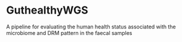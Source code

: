 # GuthealthyWGS
A pipeline for evaluating the human health status associated with the microbiome and DRM pattern in the faecal samples
